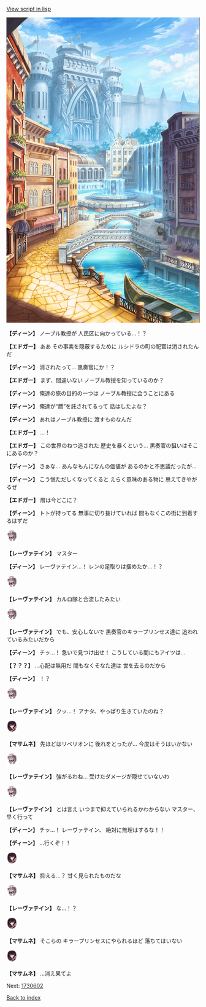 [View script in lisp](../scripts/1730502.txt)

![006_town.png](../images/backgrounds/006_town.png)

**【ディーン】**
ノーブル教授が
人民区に向かっている…！？

**【エドガー】**
ああ
その事実を隠蔽するために
ルシドラの町の祀官は消されたんだ

**【ディーン】**
消されたって…
黒奏官にか！？

**【エドガー】**
まず、間違いない
ノーブル教授を知っているのか？

**【ディーン】**
俺達の旅の目的の一つは
ノーブル教授に会うことにある

**【ディーン】**
俺達が“暦”を託されてるって
話はしたよな？

**【ディーン】**
あれはノーブル教授に
渡すものなんだ

**【エドガー】**
…！

**【エドガー】**
この世界のねつ造された
歴史を暴くという…
黒奏官の狙いはそこにあるのか？

**【ディーン】**
さぁな…
あんなもんになんの価値が
あるのかと不思議だったが…

**【ディーン】**
こう慌ただしくなってくると
えらく意味のある物に
思えてきやがるぜ

**【エドガー】**
暦は今どこに？

**【ディーン】**
トトが持ってる
無事に切り抜けていれば
間もなくこの街に到着するはずだ

<img src="../images/units/100221.png" alt="100221.png" height="34"/>

**【レーヴァテイン】**
マスター

**【ディーン】**
レーヴァテイン…！
レンの足取りは掴めたか…！？

<img src="../images/units/100221.png" alt="100221.png" height="34"/>

**【レーヴァテイン】**
カルロ隊と合流したみたい

<img src="../images/units/100221.png" alt="100221.png" height="34"/>

**【レーヴァテイン】**
でも、安心しないで
黒奏官のキラープリンセス達に
追われているみたいだから

**【ディーン】**
チッ…！
急いで見つけ出せ！
こうしている間にもアイツは…

**【？？？】**
…心配は無用だ
間もなくそなた達は
世を去るのだから

**【ディーン】**
！？

<img src="../images/units/100221.png" alt="100221.png" height="34"/>

**【レーヴァテイン】**
クッ…！
アナタ、やっぱり生きていたのね？

<img src="../images/units/100161.png" alt="100161.png" height="34"/>

**【マサムネ】**
先ほどはリベリオンに
後れをとったが…
今度はそうはいかない

<img src="../images/units/100221.png" alt="100221.png" height="34"/>

**【レーヴァテイン】**
強がるわね…
受けたダメージが隠せていないわ

<img src="../images/units/100221.png" alt="100221.png" height="34"/>

**【レーヴァテイン】**
とは言え
いつまで抑えていられるかわからない
マスター、早く行って

**【ディーン】**
チッ…！
レーヴァテイン、
絶対に無理はするな！！

**【ディーン】**
…行くぞ！！

<img src="../images/units/100161.png" alt="100161.png" height="34"/>

**【マサムネ】**
抑える…？
甘く見られたものだな

<img src="../images/units/100221.png" alt="100221.png" height="34"/>

**【レーヴァテイン】**
な…！？

<img src="../images/units/100161.png" alt="100161.png" height="34"/>

**【マサムネ】**
そこらの
キラープリンセスにやられるほど
落ちてはいない

<img src="../images/units/100161.png" alt="100161.png" height="34"/>

**【マサムネ】**
…消え果てよ

Next: [1730602](1730602.md)

[Back to index](index.md)
